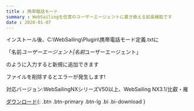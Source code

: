 ```yaml
---
title : 携帯電話モード
summary : WebSailingを任意のユーザーエージェントに書き換える拡張機能です
date : 2020-01-07
---
```

インストール後、C:\WebSailing\Plugin\携帯電話モード定義.txtに

「名前*ユーザーエージェント|名前*ユーザーエージェント」

のように入力すると新規に追加できます

ファイルを削除するとエラーが発生します!

対応バージョン:WebSailingNXシリーズV50以上、WebSailing NX3.1/比叡・雁

[ ダウンロード](https://download.wsoft.ws/WS00054){: .btn .btn-primary .btn-lg .bi .bi-download }